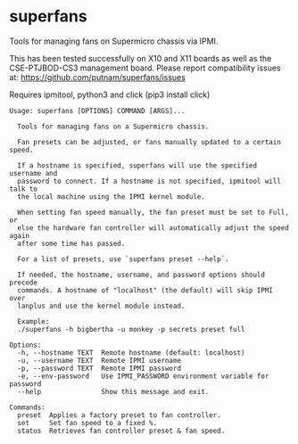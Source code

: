 # superfans
Tools for managing fans on Supermicro chassis via IPMI.

This has been tested successfully on X10 and X11 boards as well as the 
CSE-PTJBOD-CS3 management board. Please report compatibility issues at:
https://github.com/putnam/superfans/issues

Requires ipmitool, python3 and click (pip3 install click)

```
Usage: superfans [OPTIONS] COMMAND [ARGS]...

  Tools for managing fans on a Supermicro chassis.

  Fan presets can be adjusted, or fans manually updated to a certain speed.

  If a hostname is specified, superfans will use the specified username and
  password to connect. If a hostname is not specified, ipmitool will talk to
  the local machine using the IPMI kernel module.

  When setting fan speed manually, the fan preset must be set to Full, or
  else the hardware fan controller will automatically adjust the speed again
  after some time has passed.

  For a list of presets, use `superfans preset --help`.

  If needed, the hostname, username, and password options should precede
  commands. A hostname of "localhost" (the default) will skip IPMI over
  lanplus and use the kernel module instead.

  Example:
  ./superfans -h bigbertha -u monkey -p secrets preset full

Options:
  -h, --hostname TEXT  Remote hostname (default: localhost)
  -u, --username TEXT  Remote IPMI username
  -p, --password TEXT  Remote IPMI password
  -e, --env-password   Use IPMI_PASSWORD environment variable for password
  --help               Show this message and exit.

Commands:
  preset  Applies a factory preset to fan controller.
  set     Set fan speed to a fixed %.
  status  Retrieves fan controller preset & fan speed.
```
